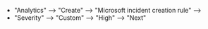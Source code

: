 * "Analytics" --> "Create" --> "Microsoft incident creation rule" -->
* "Severity" --> "Custom" --> "High" --> "Next"
